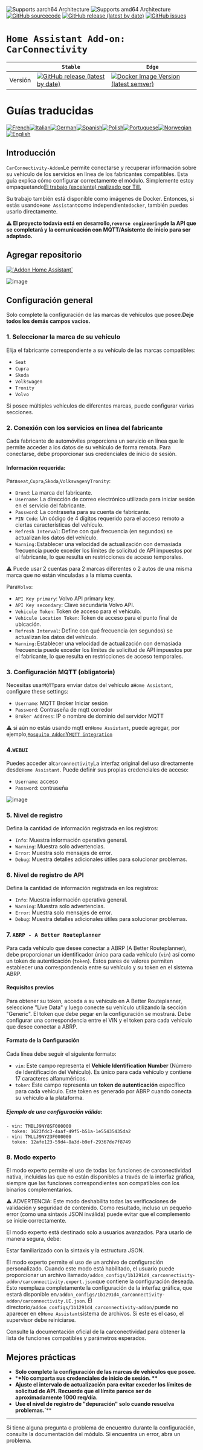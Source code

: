 ![Supports aarch64 Architecture][aarch64-shield]
![Supports amd64 Architecture][amd64-shield]
[![GitHub sourcecode](https://img.shields.io/badge/Source-GitHub-green)](https://github.com/MasterTim17/carconnectivity-addon/)
[![GitHub release (latest by date)](https://img.shields.io/github/v/release/MasterTim17/carconnectivity-addon)](https://github.com/MasterTim17/carconnectivity-addon/releases/latest)
[![GitHub issues](https://img.shields.io/github/issues/MasterTim17/carconnectivity-addon)](https://github.com/MasterTim17/carconnectivity-addon/issues)

[aarch64-shield]: https://img.shields.io/badge/aarch64-yes-green.svg
[amd64-shield]: https://img.shields.io/badge/amd64-yes-green.svg


# `Home Assistant Add-on: CarConnectivity`

|         | `Stable`                                                                                                                                                                                                     | `Edge`                                                                                                                                                                                                                                                          |
| ------- | ------------------------------------------------------------------------------------------------------------------------------------------------------------------------------------------------------------ | --------------------------------------------------------------------------------------------------------------------------------------------------------------------------------------------------------------------------------------------------------------- |
| Versión | [![GitHub release (latest by date)](https://img.shields.io/docker/v/MasterTim17/carconnectivity-addon-amd64?&sort=date&label=&style=for-the-badge)](https://github.com/MasterTim17/carconnectivity-addon/releases) | [![Docker Image Version (latest semver)](https://img.shields.io/docker/v/MasterTim17/carconnectivity-addon-edge-amd64?&sort=date&label=&style=for-the-badge)](https://github.com/MasterTim17/carconnectivity-addon/blob/main/carconnectivity-addon-edge/CHANGELOG.md) |

# Guías traducidas

[![French](https://raw.githubusercontent.com/MasterTim17/carconnectivity-addon/refs/heads/main/.github/img/FR.svg)](https://github.com/MasterTim17/carconnectivity-addon/blob/main/README.fr.md)[![Italian](https://raw.githubusercontent.com/MasterTim17/carconnectivity-addon/refs/heads/main/.github/img/IT.svg)](https://github.com/MasterTim17/carconnectivity-addon/blob/main/README.it.md)[![German](https://raw.githubusercontent.com/MasterTim17/carconnectivity-addon/refs/heads/main/.github/img/DE.svg)](https://github.com/MasterTim17/carconnectivity-addon/blob/main/README.de.md)[![Spanish](https://raw.githubusercontent.com/MasterTim17/carconnectivity-addon/refs/heads/main/.github/img/ES.svg)](https://github.com/MasterTim17/carconnectivity-addon/blob/main/README.es.md)[![Polish](https://raw.githubusercontent.com/MasterTim17/carconnectivity-addon/refs/heads/main/.github/img/PL.svg)](https://github.com/MasterTim17/carconnectivity-addon/blob/main/README.pl.md)[![Portuguese](https://raw.githubusercontent.com/MasterTim17/carconnectivity-addon/refs/heads/main/.github/img/PT.svg)](https://github.com/MasterTim17/carconnectivity-addon/blob/main/README.pt.md)[![Norwegian](https://raw.githubusercontent.com/MasterTim17/carconnectivity-addon/refs/heads/main/.github/img/NO.svg)](https://github.com/MasterTim17/carconnectivity-addon/blob/main/README.no.md)[![English](https://raw.githubusercontent.com/MasterTim17/carconnectivity-addon/refs/heads/main/.github/img/US.svg)](https://github.com/MasterTim17/carconnectivity-addon/blob/main/README.md)

## Introducción

`CarConnectivity-Addon`Le permite conectarse y recuperar información sobre su vehículo de los servicios en línea de los fabricantes compatibles. Esta guía explica cómo configurar correctamente el módulo.
Simplemente estoy empaquetando[El trabajo (excelente) realizado por Till.](https://github.com/tillsteinbach/CarConnectivity)

Su trabajo también está disponible como imágenes de Docker. Entonces, si estás usando`Home Assistant`como independiente`docker`, también puedes usarlo directamente.

**⚠️ El proyecto todavía está en desarrollo,`reverse engineering`de la API que se completará y la comunicación con MQTT/Asistente de inicio para ser adaptado.**

## Agregar repositorio

[![\`Addon Home Assistant\`](https://raw.githubusercontent.com/MasterTim17/carconnectivity-addon/refs/heads/main/.github/img/addon-ha.svg)](https://my.home-assistant.io/redirect/supervisor_add_addon_repository/?repository_url=https%3A%2F%2Fgithub.com%2FMasterTim17%2Fcarconnectivity-addon)

![image](https://raw.githubusercontent.com/MasterTim17/carconnectivity-addon/refs/heads/main/img/mqtt_device.png)

## Configuración general

Solo complete la configuración de las marcas de vehículos que posee.**Deje todos los demás campos vacíos.**

### 1. Seleccionar la marca de su vehículo

Elija el fabricante correspondiente a su vehículo de las marcas compatibles:

-   `Seat`
-   `Cupra`
-   `Skoda`
-   `Volkswagen`
-   `Tronity`
-   `Volvo`

Si posee múltiples vehículos de diferentes marcas, puede configurar varias secciones.

### 2. Conexión con los servicios en línea del fabricante

Cada fabricante de automóviles proporciona un servicio en línea que le permite acceder a los datos de su vehículo de forma remota. Para conectarse, debe proporcionar sus credenciales de inicio de sesión.

#### Información requerida:

Para`seat`,`Cupra`,`Skoda`,`Volkswagen`y`Tronity`:

-   `Brand`: La marca del fabricante.
-   `Username`: La dirección de correo electrónico utilizada para iniciar sesión en el servicio del fabricante.
-   `Password`: La contraseña para su cuenta de fabricante.
-   `PIN Code`: Un código de 4 dígitos requerido para el acceso remoto a ciertas características del vehículo.
-   `Refresh Interval`: Define con qué frecuencia (en segundos) se actualizan los datos del vehículo.
-   `Warning:`Establecer una velocidad de actualización con demasiada frecuencia puede exceder los límites de solicitud de API impuestos por el fabricante, lo que resulta en restricciones de acceso temporales.

⚠️ Puede usar 2 cuentas para 2 marcas diferentes o 2 autos de una misma marca que no están vinculadas a la misma cuenta.

Para`Volvo`:

-   `API Key primary`: Volvo API primary key.
-   `API Key secondary`: Clave secundaria Volvo API.
-   `Vehicule Token`: Token de acceso para el vehículo.
-   `Vehicule Location Token`: Token de acceso para el punto final de ubicación.
-   `Refresh Interval`: Define con qué frecuencia (en segundos) se actualizan los datos del vehículo.
-   `Warning:`Establecer una velocidad de actualización con demasiada frecuencia puede exceder los límites de solicitud de API impuestos por el fabricante, lo que resulta en restricciones de acceso temporales.

### 3. Configuración MQTT (obligatoria)

Necesitas usar`MQTT`para enviar datos del vehículo a`Home Assistant`, configure these settings:

-   `Username`: MQTT Broker Iniciar sesión
-   `Password`: Contraseña de mqtt corredor
-   `Broker Address`: IP o nombre de dominio del servidor MQTT

⚠️ si aún no estás usando mqtt en`Home Assistant`, puede agregar, por ejemplo,[`Mosquito Addon`Y`MQTT integration`](https://www.home-assistant.io/integrations/mqtt)

### 4.`WEBUI`

Puedes acceder al`Carconnectivity`La interfaz original del uso directamente desde`Home Assistant`.
Puede definir sus propias credenciales de acceso:

-   `Username`: acceso
-   `Password`: contraseña

![image](https://raw.githubusercontent.com/MasterTim17/carconnectivity-addon/refs/heads/main/img/webui.png)

### 5. Nivel de registro

Defina la cantidad de información registrada en los registros:

-   `Info`: Muestra información operativa general.
-   `Warning`: Muestra solo advertencias.
-   `Error`: Muestra solo mensajes de error.
-   `Debug`: Muestra detalles adicionales útiles para solucionar problemas.

### 6. Nivel de registro de API

Defina la cantidad de información registrada en los registros:

-   `Info`: Muestra información operativa general.
-   `Warning`: Muestra solo advertencias.
-   `Error`: Muestra solo mensajes de error.
-   `Debug`: Muestra detalles adicionales útiles para solucionar problemas.

### 7. `ABRP - A Better Routeplanner`

Para cada vehículo que desee conectar a ABRP (A Better Routeplanner), debe proporcionar un identificador único para cada vehículo (`vin`) así como un token de autenticación (`token`). Estos pares de valores permiten establecer una correspondencia entre su vehículo y su token en el sistema ABRP.

#### Requisitos previos

Para obtener su token, acceda a su vehículo en A Better Routeplanner, seleccione "Live Data" y luego conecte su vehículo utilizando la sección "Generic". El token que debe pegar en la configuración se mostrará. Debe configurar una correspondencia entre el VIN y el token para cada vehículo que desee conectar a ABRP.

#### Formato de la Configuración

Cada línea debe seguir el siguiente formato:

- `vin`: Este campo representa el **Vehicle Identification Number** (Número de Identificación del Vehículo). Es único para cada vehículo y contiene 17 caracteres alfanuméricos.
- `token`: Este campo representa un **token de autenticación** específico para cada vehículo. Este token es generado por ABRP cuando conecta su vehículo a la plataforma.

##### Ejemplo de una configuración válida:

```
- vin: TMBLJ9NY8SF000000
  token: 1623fdc3-4aaf-49f5-b51a-1e55435435da2
- vin: TMLLJ9NY23F000000
  token: 12afe123-59d4-8a3d-b9ef-29367de7f8749
```

### 8. Modo experto

El modo experto permite el uso de todas las funciones de carconectividad nativa, incluidas las que no están disponibles a través de la interfaz gráfica, siempre que las funciones correspondientes son compatibles con los binarios complementarios.

⚠️ ADVERTENCIA:
Este modo deshabilita todas las verificaciones de validación y seguridad de contenido. Como resultado, incluso un pequeño error (como una sintaxis JSON inválida) puede evitar que el complemento se inicie correctamente.

El modo experto está destinado solo a usuarios avanzados.
Para usarlo de manera segura, debe:

Estar familiarizado con la sintaxis y la estructura JSON.

El modo experto permite el uso de un archivo de configuración personalizado. Cuando este modo está habilitado, el usuario puede proporcionar un archivo llamado`/addon_configs/1b1291d4_carconnectivity-addon/carconnectivity.expert.json`que contiene la configuración deseada. Esto reemplaza completamente la configuración de la interfaz gráfica, que estará disponible en`/addon_configs/1b1291d4_carconnectivity-addon/carconnectivity.UI.json`. El directorio`/addon_configs/1b1291d4_carconnectivity-addon/`puede no aparecer en el`Home Assistant`sistema de archivos. Si este es el caso, el supervisor debe reiniciarse.

Consulte la documentación oficial de la carconectividad para obtener la lista de funciones compatibles y parámetros esperados.

## Mejores prácticas

-   **Solo complete la configuración de las marcas de vehículos que posee.**
-   \***\*No comparta sus credenciales de inicio de sesión. \*\***
-   **Ajuste el intervalo de actualización para evitar exceder los límites de solicitud de API. Recuerde que el límite parece ser de aproximadamente 1000 req/día.**
-   **Use el nivel de registro de "depuración" solo cuando resuelva problemas.**\`\*\*

* * *

Si tiene alguna pregunta o problema de encuentro durante la configuración, consulte la documentación del módulo.
Si encuentra un error, abra un problema.
